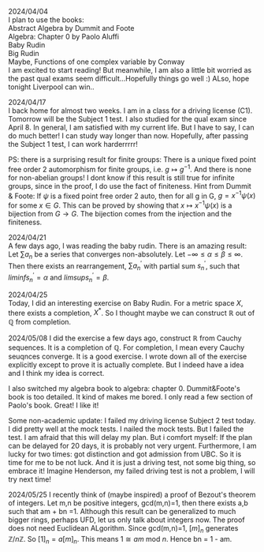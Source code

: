 2024/04/04  
I plan to use the books:  
Abstract Algebra by Dummit and Foote  
Algebra: Chapter 0 by Paolo Aluffi  
Baby Rudin  
Big Rudin  
Maybe, Functions of one complex variable by Conway    
I am excited to start reading! But meanwhile, I am also a little bit worried as the past qual exams seem difficult...Hopefully things go well :) ALso, hope tonight Liverpool can win..


2024/04/17  
I back home for almost two weeks. I am in a class for a driving license (C1). Tomorrow will be the Subject 1 test. I also studied for the qual exam since April 8. In general, I am satisfied with my current life. But I have to say, I can do much better! I can study way longer than now. Hopefully, after passing the Subject 1 test, I can work harderrrrr!   

PS: there is a surprising result for finite groups: There is a unique fixed point free order 2 automorphism for finite groups, i.e. $g\mapsto g^{-1}$. And there is none for non-abelian groups! I dont know if this result is still true for infinite groups, since in the proof, I do use the fact of finiteness. Hint from Dummit & Foote: If $\psi$ is a fixed point free order 2 auto, then for all g in G, $g = x^{-1}\psi(x)$ for some $x\in G$. This can be proved by showing that $x\mapsto x^{-1}\psi(x)$ is a bijection from $G\to G$. The bijection comes from the injection and the finiteness. 


2024/04/21   
A few days ago, I was reading the baby rudin. There is an amazing result: Let $\sum a_n$ be a series that converges non-absolutely. Let $-\infty\leq\alpha\leq\beta\leq\infty$. Then there exists an rearrangement, $\sum a^{'}_n$ with partial sum $s_n^{'}$, such that $liminf s_n^{'} = \alpha$ and $limsup s_n^{'} = \beta$. 



2024/04/25   
Today, I did an interesting exercise on Baby Rudin. For a metric space $X$, there exists a completion, $X^*$. So I thought maybe we can construct $\mathbb{R}$ out of $\mathbb{Q}$ from completion.  


2024/05/08 
I did the exercise a few days ago, construct $\mathbb{R}$ from Cauchy sequences. It is a completion of $\mathbb{Q}$. For completion, I mean every Cauchy seuqnces converge. It is a good exercise. I wrote down all of the exercise explicitly except to prove it is actually complete. But I indeed have a idea and I think my idea is correct.  

I also switched my algebra book to algebra: chapter 0. Dummit&Foote's book is too detailed. It kind of makes me bored. I only read a few section of Paolo's book. Great! I like it! 

Some non-academic update: I failed my driving license Subject 2 test today. I did pretty well at the mock tests. I nailed the mock tests. But I failed the test. I am afraid that this will delay my plan. But i comfort myself: If the plan can be delayed for 20 days, it is probably not very urgent. Furthermore, I am lucky for two times: got distinction and got admission from UBC. So it is time for me to be not luck. And it is just a driving test, not some big thing, so embrace it! Imagine Henderson, my failed driving test is not a problem, I will try next time! 



2024/05/25 
I recently think of (maybe inspired) a proof of Bezout's theorem of integers. Let m,n be positive integers, gcd(m,n)=1, then there exists a,b such that am + bn =1. Although this result can be generalized to much bigger rings, perhaps UFD, let us only talk about integers now. The proof does not need Euclidean ALgorithm. Since gcd(m,n)=1, $[m]_n$ generates $\mathbb{Z}/n\mathbb{Z}$. So $[1]_n = a[m]_n$. This means $1\cong am$ mod $n$. Hence bn = 1 - am. 

